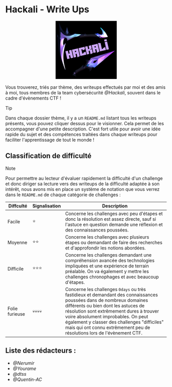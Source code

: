 # Hackali - Write Ups


<p align="center">
    <img src="https://github.com/Nerumir/writeups/blob/main/hackali-logo.png">
</p>

Vous trouverez, triés par thème, des writeups effectués par moi et des amis à moi, tous membres de la team cybersécurité *@Hackali*, souvent dans le cadre d'évènements CTF !

> [!TIP]
> Dans chaque dossier thème, il y a un `README.md` listant tous les writeups présents, vous pouvez cliquer dessus pour le visionner. Cela permet de les accompagner d'une petite description. C'est fort utile pour avoir une idée rapide du sujet et des compétences traitées dans chaque writeups pour faciliter l'apprentissage de tout le monde !

## Classification de difficulté

> [!NOTE]
> Pour permettre au lecteur d'évaluer rapidement la difficulté d'un challenge et donc diriger sa lecture vers des writeups de la difficulté adaptée à son intérêt, nous avons mis en place un système de notation que vous verrez dans le `README.md` de chaque catégorie de challenges :

| Diffculté | Signalisation | Description |
| ------------- | -------------- | -------------- |
| Facile | :star: | Concerne les challenges avec peu d'étapes et donc la résolution est assez directe, sauf si l'astuce en question demande une réflexion et des connaissances poussées. |
| Moyenne | :star::star: | Concerne les challenges avec plusieurs étapes ou demandant de faire des recherches et d'approfondir les notions abordées.  |
| Difficile | :star::star::star: | Concerne les challenges demandant une compréhension avancée des technologies impliquées et une expérience de terrain préalable. On va également y mettre les challenges chronophages et avec beaucoup d'étapes.  |
| Folie furieuse | :skull::skull::skull::skull: | Concerne les challenges `0days` ou très fastidieux et demandant des connaissances poussées dans de nombreux domaines différents ou bien dont les astuces de résolution sont extrêmement dures à trouver voire absolument improbables. On peut également y classer des challenges "difficiles" mais qui ont connu extrêmement peu de résolutions lors de l'évènement CTF.  |

## Liste des rédacteurs :

- *@Nerumir*
- *@Yourame*
- *@dtss*
- *@Quentin-AC*
